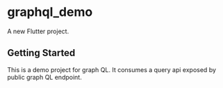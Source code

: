 # graphql_demo

A new Flutter project.

## Getting Started

This is a demo project for graph QL. It consumes a query api exposed by public graph QL endpoint.

